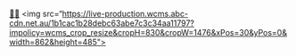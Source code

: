 <a href="https://www.abc.net.au/triplej/news/watch-anime-movies-best-classics/103215494">😶‍🌫️</a>
<img src=“https://live-production.wcms.abc-cdn.net.au/1b1cac1b28debc63abe7c3c34aa11797?impolicy=wcms_crop_resize&cropH=830&cropW=1476&xPos=30&yPos=0&width=862&height=485">

